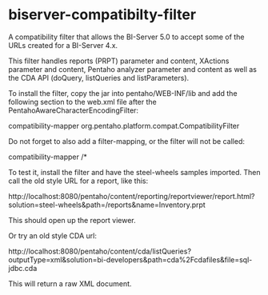 biserver-compatibilty-filter
============================

A compatibility filter that allows the BI-Server 5.0 to accept some of the
URLs created for a BI-Server 4.x. 

This filter handles reports (PRPT) parameter and content, XActions parameter
and content, Pentaho analyzer parameter and content as well as the CDA API
(doQuery, listQueries and listParameters).

To install the filter, copy the jar into pentaho/WEB-INF/lib and add the
following section to the web.xml file after the PentahoAwareCharacterEncodingFilter:

  <filter>
    <filter-name>compatibility-mapper</filter-name>
    <filter-class>org.pentaho.platform.compat.CompatibilityFilter</filter-class>
  </filter>

Do not forget to also add a filter-mapping, or the filter will not be called:

  <filter-mapping>
    <filter-name>compatibility-mapper</filter-name>
    <url-pattern>/*</url-pattern>
  </filter-mapping>


To test it, install the filter and have the steel-wheels samples imported.
Then call the old style URL for a report, like this:

http://localhost:8080/pentaho/content/reporting/reportviewer/report.html?solution=steel-wheels&path=/reports&name=Inventory.prpt

This should open up the report viewer.

Or try an old style CDA url:

http://localhost:8080/pentaho/content/cda/listQueries?outputType=xml&solution=bi-developers&path=cda%2Fcdafiles&file=sql-jdbc.cda

This will return a raw XML document.
